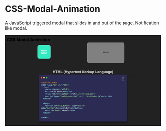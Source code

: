# CSS-Modal-Animation
A JavaScript triggered modal that slides in and out of the page. Notification like modal.

<p align="center">
  <a href="https://michaeltr7.github.io/CSS-Modal-Animation/">
    <img src="./Modal_2.gif" width="1000px">
  </a>
</p>
